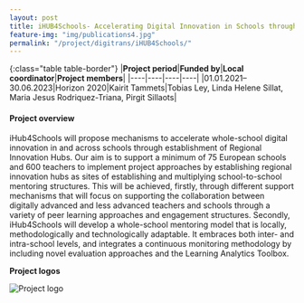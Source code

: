 ```yaml
---
layout: post
title: iHUB4Schools- Accelerating Digital Innovation in Schools through Regional Innovation Hubs and a Whole-School Mentoring Model   
feature-img: "img/publications4.jpg"
permalink: "/project/digitrans/iHUB4Schools/"
---
```


{:class="table table-border"}
|**Project period**|**Funded by**|**Local coordinator**|**Project members**|
|----|----|----|----|
|01.01.2021–30.06.2023|Horizon 2020|Kairit Tammets|Tobias Ley, Linda Helene Sillat, Maria Jesus Rodriquez-Triana, Pirgit Sillaots|

#### Project overview
iHub4Schools will propose mechanisms to accelerate whole-school digital innovation in and across schools through establishment of Regional Innovation Hubs. Our aim is to support a minimum of 75 European schools and 600 teachers to implement project approaches by establishing regional innovation hubs as sites of establishing and multiplying school-to-school mentoring structures. This will be achieved, firstly, through different support mechanisms that will focus on supporting the collaboration between digitally advanced and less advanced teachers and schools through a variety of peer learning approaches and engagement structures. Secondly, iHub4Schools will develop a whole-school mentoring model that is locally, methodologically and technologically adaptable. It embraces both inter- and intra-school levels, and integrates a continuous monitoring methodology by including novel evaluation approaches and the Learning Analytics Toolbox. 

**Project logos**
<div> 
    <img class="img-fluid-innews" src="{{ '/img/project_logos/ihub.jpg' | prepend: site.baseurl }}" alt="Project logo">
</div>